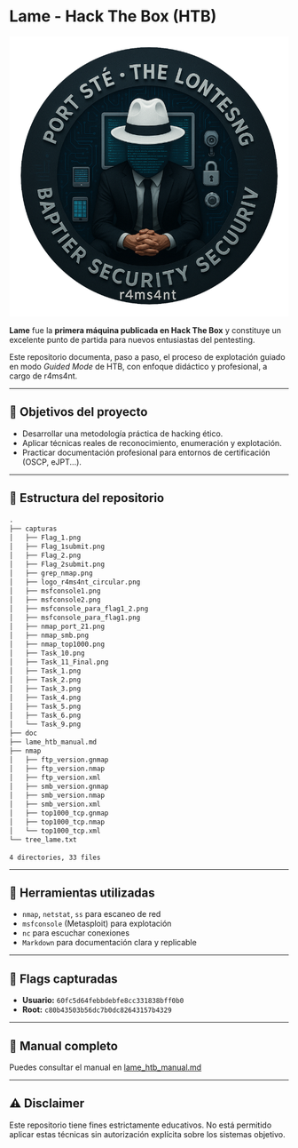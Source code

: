 # Lame - Hack The Box (HTB)

![Logo](./capturas/logo_r4ms4nt_circular.png)

**Lame** fue la **primera máquina publicada en Hack The Box** y constituye un excelente punto de partida para nuevos entusiastas del pentesting.

Este repositorio documenta, paso a paso, el proceso de explotación guiado en modo *Guided Mode* de HTB, con enfoque didáctico y profesional, a cargo de r4ms4nt.

---

## 🧭 Objetivos del proyecto
- Desarrollar una metodología práctica de hacking ético.
- Aplicar técnicas reales de reconocimiento, enumeración y explotación.
- Practicar documentación profesional para entornos de certificación (OSCP, eJPT...).

---

## 📁 Estructura del repositorio

```
.
├── capturas
│   ├── Flag_1.png
│   ├── Flag_1submit.png
│   ├── Flag_2.png
│   ├── Flag_2submit.png
│   ├── grep_nmap.png
│   ├── logo_r4ms4nt_circular.png
│   ├── msfconsole1.png
│   ├── msfconsole2.png
│   ├── msfconsole_para_flag1_2.png
│   ├── msfconsole_para_flag1.png
│   ├── nmap_port_21.png
│   ├── nmap_smb.png
│   ├── nmap_top1000.png
│   ├── Task_10.png
│   ├── Task_11_Final.png
│   ├── Task_1.png
│   ├── Task_2.png
│   ├── Task_3.png
│   ├── Task_4.png
│   ├── Task_5.png
│   ├── Task_6.png
│   └── Task_9.png
├── doc
├── lame_htb_manual.md
├── nmap
│   ├── ftp_version.gnmap
│   ├── ftp_version.nmap
│   ├── ftp_version.xml
│   ├── smb_version.gnmap
│   ├── smb_version.nmap
│   ├── smb_version.xml
│   ├── top1000_tcp.gnmap
│   ├── top1000_tcp.nmap
│   └── top1000_tcp.xml
└── tree_lame.txt

4 directories, 33 files
```

---

## 🧰 Herramientas utilizadas
- `nmap`, `netstat`, `ss` para escaneo de red
- `msfconsole` (Metasploit) para explotación
- `nc` para escuchar conexiones
- `Markdown` para documentación clara y replicable

---

## 🚩 Flags capturadas
- **Usuario:** `60fc5d64febbdebfe8cc331838bff0b0`
- **Root:** `c80b43503b56dc7b0dc82643157b4329`

---

## 📖 Manual completo
Puedes consultar el manual en [lame_htb_manual.md](./lame_htb_manual.md)

---

## ⚠️ Disclaimer
Este repositorio tiene fines estrictamente educativos. No está permitido aplicar estas técnicas sin autorización explícita sobre los sistemas objetivo.
